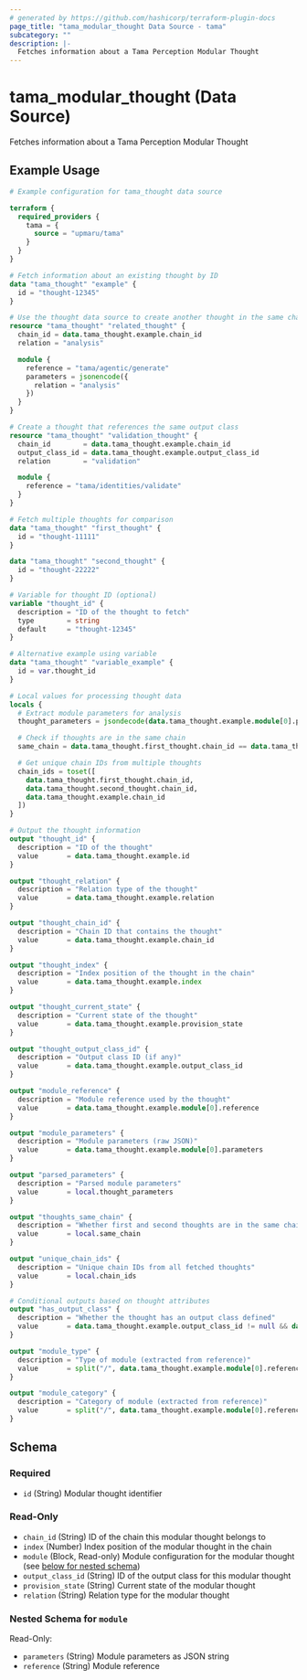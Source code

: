 ```yaml
---
# generated by https://github.com/hashicorp/terraform-plugin-docs
page_title: "tama_modular_thought Data Source - tama"
subcategory: ""
description: |-
  Fetches information about a Tama Perception Modular Thought
---
```


# tama_modular_thought (Data Source)

Fetches information about a Tama Perception Modular Thought

## Example Usage

```terraform
# Example configuration for tama_thought data source

terraform {
  required_providers {
    tama = {
      source = "upmaru/tama"
    }
  }
}

# Fetch information about an existing thought by ID
data "tama_thought" "example" {
  id = "thought-12345"
}

# Use the thought data source to create another thought in the same chain
resource "tama_thought" "related_thought" {
  chain_id = data.tama_thought.example.chain_id
  relation = "analysis"

  module {
    reference = "tama/agentic/generate"
    parameters = jsonencode({
      relation = "analysis"
    })
  }
}

# Create a thought that references the same output class
resource "tama_thought" "validation_thought" {
  chain_id        = data.tama_thought.example.chain_id
  output_class_id = data.tama_thought.example.output_class_id
  relation        = "validation"

  module {
    reference = "tama/identities/validate"
  }
}

# Fetch multiple thoughts for comparison
data "tama_thought" "first_thought" {
  id = "thought-11111"
}

data "tama_thought" "second_thought" {
  id = "thought-22222"
}

# Variable for thought ID (optional)
variable "thought_id" {
  description = "ID of the thought to fetch"
  type        = string
  default     = "thought-12345"
}

# Alternative example using variable
data "tama_thought" "variable_example" {
  id = var.thought_id
}

# Local values for processing thought data
locals {
  # Extract module parameters for analysis
  thought_parameters = jsondecode(data.tama_thought.example.module[0].parameters)

  # Check if thoughts are in the same chain
  same_chain = data.tama_thought.first_thought.chain_id == data.tama_thought.second_thought.chain_id

  # Get unique chain IDs from multiple thoughts
  chain_ids = toset([
    data.tama_thought.first_thought.chain_id,
    data.tama_thought.second_thought.chain_id,
    data.tama_thought.example.chain_id
  ])
}

# Output the thought information
output "thought_id" {
  description = "ID of the thought"
  value       = data.tama_thought.example.id
}

output "thought_relation" {
  description = "Relation type of the thought"
  value       = data.tama_thought.example.relation
}

output "thought_chain_id" {
  description = "Chain ID that contains the thought"
  value       = data.tama_thought.example.chain_id
}

output "thought_index" {
  description = "Index position of the thought in the chain"
  value       = data.tama_thought.example.index
}

output "thought_current_state" {
  description = "Current state of the thought"
  value       = data.tama_thought.example.provision_state
}

output "thought_output_class_id" {
  description = "Output class ID (if any)"
  value       = data.tama_thought.example.output_class_id
}

output "module_reference" {
  description = "Module reference used by the thought"
  value       = data.tama_thought.example.module[0].reference
}

output "module_parameters" {
  description = "Module parameters (raw JSON)"
  value       = data.tama_thought.example.module[0].parameters
}

output "parsed_parameters" {
  description = "Parsed module parameters"
  value       = local.thought_parameters
}

output "thoughts_same_chain" {
  description = "Whether first and second thoughts are in the same chain"
  value       = local.same_chain
}

output "unique_chain_ids" {
  description = "Unique chain IDs from all fetched thoughts"
  value       = local.chain_ids
}

# Conditional outputs based on thought attributes
output "has_output_class" {
  description = "Whether the thought has an output class defined"
  value       = data.tama_thought.example.output_class_id != null && data.tama_thought.example.output_class_id != ""
}

output "module_type" {
  description = "Type of module (extracted from reference)"
  value       = split("/", data.tama_thought.example.module[0].reference)[1]
}

output "module_category" {
  description = "Category of module (extracted from reference)"
  value       = split("/", data.tama_thought.example.module[0].reference)[0]
}
```

<!-- schema generated by tfplugindocs -->
## Schema

### Required

- `id` (String) Modular thought identifier

### Read-Only

- `chain_id` (String) ID of the chain this modular thought belongs to
- `index` (Number) Index position of the modular thought in the chain
- `module` (Block, Read-only) Module configuration for the modular thought (see [below for nested schema](#nestedblock--module))
- `output_class_id` (String) ID of the output class for this modular thought
- `provision_state` (String) Current state of the modular thought
- `relation` (String) Relation type for the modular thought

<a id="nestedblock--module"></a>
### Nested Schema for `module`

Read-Only:

- `parameters` (String) Module parameters as JSON string
- `reference` (String) Module reference
